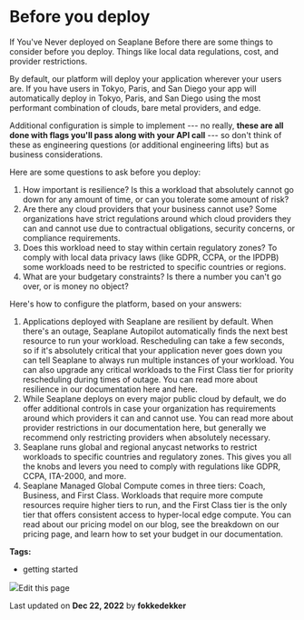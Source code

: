 <div>

<div>

<div>

<div>

<div>

<div>

# Before you deploy

</div>

If You've Never deployed on Seaplane Before there are some things to
consider before you deploy. Things like local data regulations, cost,
and provider restrictions.

By default, our platform will deploy your application wherever your
users are. If you have users in Tokyo, Paris, and San Diego your app
will automatically deploy in Tokyo, Paris, and San Diego using the most
performant combination of clouds, bare metal providers, and edge.

Additional configuration is simple to implement --- no really, **these
are all done with flags you'll pass along with your API call** --- so
don't think of these as engineering questions (or additional engineering
lifts) but as business considerations.

Here are some questions to ask before you deploy:

1.  How important is resilience? Is this a workload that absolutely
    cannot go down for any amount of time, or can you tolerate some
    amount of risk?
2.  Are there any cloud providers that your business cannot use? Some
    organizations have strict regulations around which cloud providers
    they can and cannot use due to contractual obligations, security
    concerns, or compliance requirements.
3.  Does this workload need to stay within certain regulatory zones? To
    comply with local data privacy laws (like GDPR, CCPA, or the IPDPB)
    some workloads need to be restricted to specific countries or
    regions.
4.  What are your budgetary constraints? Is there a number you can't go
    over, or is money no object?

Here's how to configure the platform, based on your answers:

1.  Applications deployed with Seaplane are resilient by default. When
    there's an outage, Seaplane Autopilot automatically finds the next
    best resource to run your workload. Rescheduling can take a few
    seconds, so if it's absolutely critical that your application never
    goes down you can tell Seaplane to always run multiple instances of
    your workload. You can also upgrade any critical workloads to the
    First Class tier for priority rescheduling during times of outage.
    You can read more about resilience in our documentation here and
    here.
2.  While Seaplane deploys on every major public cloud by default, we do
    offer additional controls in case your organization has requirements
    around which providers it can and cannot use. You can read more
    about provider restrictions in our documentation here, but generally
    we recommend only restricting providers when absolutely necessary.
3.  Seaplane runs global and regional anycast networks to restrict
    workloads to specific countries and regulatory zones. This gives you
    all the knobs and levers you need to comply with regulations like
    GDPR, CCPA, ITA-2000, and more.
4.  Seaplane Managed Global Compute comes in three tiers: Coach,
    Business, and First Class. Workloads that require more compute
    resources require higher tiers to run, and the First Class tier is
    the only tier that offers consistent access to hyper-local edge
    compute. You can read about our pricing model on our blog, see the
    breakdown on our pricing page, and learn how to set your budget in
    our documentation.

</div>

<div>

<div>

**Tags:**

-   getting started

</div>

</div>

<div>

<div>

![](data:image/svg+xml;base64,PHN2Zz48Zz48cGF0aD48L3BhdGg+PC9nPjwvc3ZnPg==)Edit
this page

</div>

<div>

Last updated on **Dec 22, 2022** by **fokkedekker**

</div>

</div>

</div>

</div>

</div>

</div>
